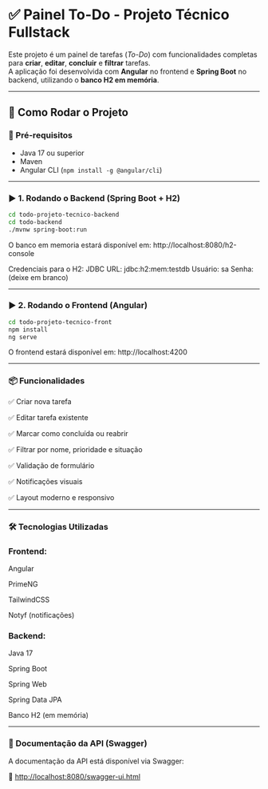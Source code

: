 # ✅ Painel To-Do - Projeto Técnico Fullstack

Este projeto é um painel de tarefas (_To-Do_) com funcionalidades completas para **criar**, **editar**, **concluir** e **filtrar** tarefas.  
A aplicação foi desenvolvida com **Angular** no frontend e **Spring Boot** no backend, utilizando o **banco H2 em memória**.

---

## 🚀 Como Rodar o Projeto

### 🧩 Pré-requisitos

- Java 17 ou superior
- Maven
- Angular CLI (`npm install -g @angular/cli`)

---

### ▶️ 1. Rodando o Backend (Spring Boot + H2)

```bash
cd todo-projeto-tecnico-backend
cd todo-backend
./mvnw spring-boot:run
```

O banco em memoria estará disponível em: http://localhost:8080/h2-console

Credenciais para o H2:
JDBC URL: jdbc:h2:mem:testdb
Usuário: sa
Senha: (deixe em branco)

---
### ▶️ 2. Rodando o Frontend (Angular)

```bash
cd todo-projeto-tecnico-front
npm install
ng serve
```

O frontend estará disponível em: http://localhost:4200

---

### 📦 Funcionalidades

✅ Criar nova tarefa

✅ Editar tarefa existente

✅ Marcar como concluída ou reabrir

✅ Filtrar por nome, prioridade e situação

✅ Validação de formulário

✅ Notificações visuais

✅ Layout moderno e responsivo

---

### 🛠️ Tecnologias Utilizadas

### Frontend:

Angular

PrimeNG 

TailwindCSS

Notyf (notificações)



### Backend:

Java 17

Spring Boot

Spring Web

Spring Data JPA

Banco H2 (em memória)

---


### 📘 Documentação da API (Swagger)

A documentação da API está disponível via Swagger:

🔗 [http://localhost:8080/swagger-ui.html](http://localhost:8080/swagger-ui.html)
